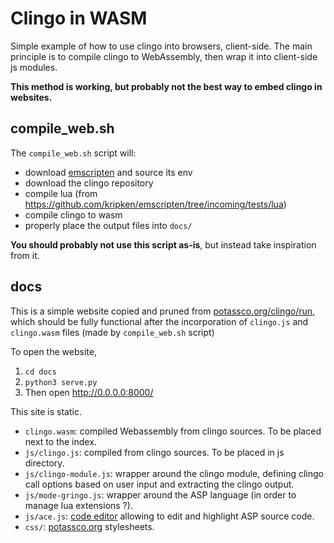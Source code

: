 # Clingo in WASM

Simple example of how to use clingo into browsers, client-side.
The main principle is to compile clingo to WebAssembly, then wrap it into client-side js modules.

**This method is working, but probably not the best way to embed clingo in websites.**

## compile_web.sh

The `compile_web.sh` script will:

* download [emscripten](http://kripken.github.io/emscripten-site/index.html) and source its env
* download the clingo repository
* compile lua (from https://github.com/kripken/emscripten/tree/incoming/tests/lua)
* compile clingo to wasm
* properly place the output files into `docs/`

**You should probably not use this script as-is**, but instead take inspiration from it.

## docs

This is a simple website copied and pruned from [potassco.org/clingo/run](https://potassco.org/clingo/run),
which should be fully functional after the incorporation of `clingo.js` and `clingo.wasm` files
(made by `compile_web.sh` script)

To open the website,

1. `cd docs`
2. `python3 serve.py`
3. Then open http://0.0.0.0:8000/


This site is static.

* `clingo.wasm`: compiled Webassembly from clingo sources. To be placed next to the index.
* `js/clingo.js`: compiled from clingo sources. To be placed in js directory.
* `js/clingo-module.js`: wrapper around the clingo module, defining clingo call options based on user input and extracting the clingo output.
* `js/mode-gringo.js`: wrapper around the ASP language (in order to manage lua extensions ?).
* `js/ace.js`: [code editor](https://ace.c9.io/) allowing to edit and highlight ASP source code.
* `css/`: [potassco.org](https://potassco.org/clingo/run) stylesheets.
